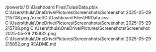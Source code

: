 /powerbi/
  ‪D:\Dashboard Files\TulasiData.pbix
  C:\Users\thula\OneDrive\Pictures\Screenshots\Screenshot 2025-05-29 215708.png
/excel/‪D:\Dashboard Files\HRData.csv
   C:\Users\thula\OneDrive\Pictures\Screenshots\Screenshot 2025-05-29 215708.png
   C:\Users\thula\OneDrive\Pictures\Screenshots\Screenshot 2025-05-29 215832.png
   C:\Users\thula\OneDrive\Pictures\Screenshots\Screenshot 2025-05-29 215852.png
README.md
